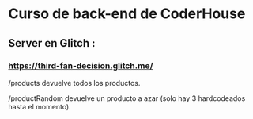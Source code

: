 # Curso de back-end de CoderHouse

## Server en Glitch :

### https://third-fan-decision.glitch.me/

/products devuelve todos los productos.

/productRandom devuelve un producto a azar (solo hay 3 hardcodeados hasta el momento).
